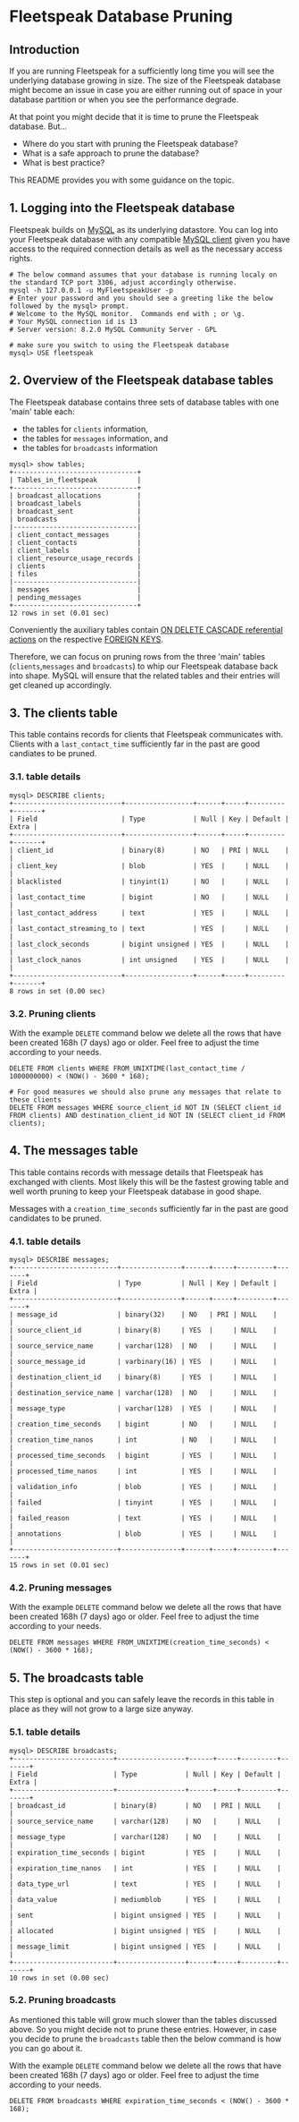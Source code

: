 # Fleetspeak Database Pruning

## Introduction

If you are running Fleetspeak for a sufficiently long time you will see the underlying database growing in size. The size of the Fleetspeak database might become an issue in case you are either running out of space in your database partition or when you see the performance degrade.

At that point you might decide that it is time to prune the Fleetspeak database. But...
- Where do you start with pruning the Fleetspeak database?
- What is a safe approach to prune the database?
- What is best practice?

This README provides you with some guidance on the topic.

## 1. Logging into the Fleetspeak database

Fleetspeak builds on [MySQL](https://dev.mysql.com/doc/refman/8.3/en/) as its underlying datastore.
You can log into your Fleetspeak database with any compatible [MySQL client](https://dev.mysql.com/doc/refman/8.3/en/mysql.html) given you have access to the required connection details as well as the necessary access rights.

```
# The below command assumes that your database is running localy on the standard TCP port 3306, adjust accordingly otherwise.
mysql -h 127.0.0.1 -u MyFleetspeakUser -p
# Enter your password and you should see a greeting like the below followed by the mysql> prompt. 
# Welcome to the MySQL monitor.  Commands end with ; or \g.
# Your MySQL connection id is 13
# Server version: 8.2.0 MySQL Community Server - GPL

# make sure you switch to using the Fleetspeak database
mysql> USE fleetspeak
```

## 2. Overview of the Fleetspeak database tables

The Fleetspeak database contains three sets of database tables with one 'main' table each:
- the tables for ```clients``` information,
- the tables for ```messages``` information, and
- the tables for ```broadcasts``` information

```
mysql> show tables;
+-------------------------------+
| Tables_in_fleetspeak          |
+-------------------------------+
| broadcast_allocations         |
| broadcast_labels              |
| broadcast_sent                |
| broadcasts                    |
|-------------------------------|
| client_contact_messages       |
| client_contacts               |
| client_labels                 |
| client_resource_usage_records |
| clients                       |
| files                         |
|-------------------------------|
| messages                      |
| pending_messages              |
+-------------------------------+
12 rows in set (0.01 sec)
```

Conveniently the auxiliary tables contain [ON DELETE CASCADE referential actions](https://dev.mysql.com/doc/refman/8.3/en/create-table-foreign-keys.html#foreign-key-referential-actions) on the respective [FOREIGN KEYS](https://dev.mysql.com/doc/refman/8.3/en/create-table-foreign-keys.html).

Therefore, we can focus on pruning rows from the three 'main' tables (```clients```,```messages``` and ```broadcasts```) to whip our Fleetspeak database back into shape. MySQL will ensure that the related tables and their entries will get cleaned up accordingly.

## 3. The clients table

This table contains records for clients that Fleetspeak communicates with. Clients with a ```last_contact_time``` sufficiently far in the past are good candiates to be pruned.

### 3.1. table details

```
mysql> DESCRIBE clients;
+---------------------------+-----------------+------+-----+---------+-------+
| Field                     | Type            | Null | Key | Default | Extra |
+---------------------------+-----------------+------+-----+---------+-------+
| client_id                 | binary(8)       | NO   | PRI | NULL    |       |
| client_key                | blob            | YES  |     | NULL    |       |
| blacklisted               | tinyint(1)      | NO   |     | NULL    |       |
| last_contact_time         | bigint          | NO   |     | NULL    |       |
| last_contact_address      | text            | YES  |     | NULL    |       |
| last_contact_streaming_to | text            | YES  |     | NULL    |       |
| last_clock_seconds        | bigint unsigned | YES  |     | NULL    |       |
| last_clock_nanos          | int unsigned    | YES  |     | NULL    |       |
+---------------------------+-----------------+------+-----+---------+-------+
8 rows in set (0.00 sec)
```

### 3.2. Pruning clients 

With the example ```DELETE``` command below we delete all the rows that have been created 168h (7 days) ago or older. Feel free to adjust the time according to your needs.
```
DELETE FROM clients WHERE FROM_UNIXTIME(last_contact_time / 1000000000) < (NOW() - 3600 * 168);

# For good measures we should also prune any messages that relate to these clients
DELETE FROM messages WHERE source_client_id NOT IN (SELECT client_id FROM clients) AND destination_client_id NOT IN (SELECT client_id FROM clients);
```

## 4. The messages table
This table contains records with message details that Fleetspeak has exchanged with clients. Most likely this will be the fastest growing table and well worth pruning to keep your Fleetspeak database in good shape.

Messages with a ```creation_time_seconds``` sufficiently far in the past are good candidates to be pruned.

### 4.1. table details
```
mysql> DESCRIBE messages;
+--------------------------+---------------+------+-----+---------+-------+
| Field                    | Type          | Null | Key | Default | Extra |
+--------------------------+---------------+------+-----+---------+-------+
| message_id               | binary(32)    | NO   | PRI | NULL    |       |
| source_client_id         | binary(8)     | YES  |     | NULL    |       |
| source_service_name      | varchar(128)  | NO   |     | NULL    |       |
| source_message_id        | varbinary(16) | YES  |     | NULL    |       |
| destination_client_id    | binary(8)     | YES  |     | NULL    |       |
| destination_service_name | varchar(128)  | NO   |     | NULL    |       |
| message_type             | varchar(128)  | YES  |     | NULL    |       |
| creation_time_seconds    | bigint        | NO   |     | NULL    |       |
| creation_time_nanos      | int           | NO   |     | NULL    |       |
| processed_time_seconds   | bigint        | YES  |     | NULL    |       |
| processed_time_nanos     | int           | YES  |     | NULL    |       |
| validation_info          | blob          | YES  |     | NULL    |       |
| failed                   | tinyint       | YES  |     | NULL    |       |
| failed_reason            | text          | YES  |     | NULL    |       |
| annotations              | blob          | YES  |     | NULL    |       |
+--------------------------+---------------+------+-----+---------+-------+
15 rows in set (0.01 sec)
```

### 4.2. Pruning messages

With the example ```DELETE``` command below we delete all the rows that have been created 168h (7 days) ago or older. Feel free to adjust the time according to your needs.
```
DELETE FROM messages WHERE FROM_UNIXTIME(creation_time_seconds) < (NOW() - 3600 * 168);
```

## 5. The broadcasts table

This step is optional and you can safely leave the records in this table in place as they will not grow to a large size anyway.

### 5.1. table details

```
mysql> DESCRIBE broadcasts;
+-------------------------+-----------------+------+-----+---------+-------+
| Field                   | Type            | Null | Key | Default | Extra |
+-------------------------+-----------------+------+-----+---------+-------+
| broadcast_id            | binary(8)       | NO   | PRI | NULL    |       |
| source_service_name     | varchar(128)    | NO   |     | NULL    |       |
| message_type            | varchar(128)    | NO   |     | NULL    |       |
| expiration_time_seconds | bigint          | YES  |     | NULL    |       |
| expiration_time_nanos   | int             | YES  |     | NULL    |       |
| data_type_url           | text            | YES  |     | NULL    |       |
| data_value              | mediumblob      | YES  |     | NULL    |       |
| sent                    | bigint unsigned | YES  |     | NULL    |       |
| allocated               | bigint unsigned | YES  |     | NULL    |       |
| message_limit           | bigint unsigned | YES  |     | NULL    |       |
+-------------------------+-----------------+------+-----+---------+-------+
10 rows in set (0.00 sec)
```

### 5.2. Pruning broadcasts

As mentioned this table will grow much slower than the tables discussed above. So you might decide not to prune these entries.
However, in case you decide to prune the ```broadcasts``` table then the below command is how you can go about it.

With the example ```DELETE``` command below we delete all the rows that have been created 168h (7 days) ago or older. Feel free to adjust the time according to your needs.
```
DELETE FROM broadcasts WHERE expiration_time_seconds < (NOW() - 3600 * 168);
```
